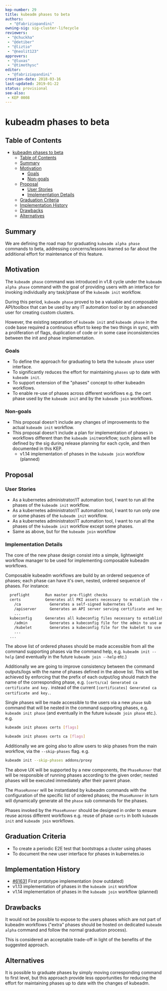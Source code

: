 ```yaml
---
kep-number: 29
title: kubeadm phases to beta
authors:
  - "@fabriziopandini"
owning-sig: sig-cluster-lifecycle
reviewers:
 - "@chuckha"
 - "@detiber"
 - "@liztio"
 - "@neolit123"
approvers:
 - "@luxas"
 - "@timothysc"
editor:
 - "@fabriziopandini"
creation-date: 2018-03-16
last-updated: 2019-01-22
status: provisional
see-also:
 - KEP 0008
---
```


# kubeadm phases to beta

## Table of Contents

<!-- TOC -->

- [kubeadm phases to beta](#kubeadm-phases-to-beta)
    - [Table of Contents](#table-of-contents)
    - [Summary](#summary)
    - [Motivation](#motivation)
        - [Goals](#goals)
        - [Non-goals](#non-goals)
    - [Proposal](#proposal)
        - [User Stories](#user-stories)
        - [Implementation Details](#implementation-details)
    - [Graduation Criteria](#graduation-criteria)
    - [Implementation History](#implementation-history)
    - [Drawbacks](#drawbacks)
    - [Alternatives](#alternatives)

<!-- /TOC -->

## Summary

We are defining the road map for graduating `kubeadm alpha phase` commands to
beta, addressing concerns/lessons learned so far about the additional
effort for maintenance of this feature.

## Motivation

The `kubeadm phase` command was introduced in v1.8 cycle under the `kubeadm alpha phase`
command with the goal of providing users with an interface for invoking individually
any task/phase of the `kubeadm init` workflow.

During this period, `kubeadm phase` proved to be a valuable and composable
API/toolbox that can be used by any IT automation tool or by an advanced user for
creating custom clusters.

However, the existing separation of `kubeadm init` and `kubeadm phase` in the code base
required a continuous effort to keep the two things in sync, with a proliferation of flags,
duplication of code or in some case inconsistencies between the init and phase implementation.

### Goals

- To define the approach for graduating to beta the `kubeadm phase` user
  interface.
- To significantly reduces the effort for maintaining `phases` up to date
  with `kubeadm init`.
- To support extension of the "phases" concept to other kubeadm workflows.
- To enable re-use of phases across different workflows e.g. the cert phase
  used by the `kubeadm init` and by the `kubeadm join` workflows.

### Non-goals

- This proposal doesn't include any changes of improvements to the actual `kubeadm init`
  workflow.
- This proposal doesn't include a plan for implementation of phases in workflows
  different than the `kubeadm init`workflow; such plans will be defined by the sig 
  during release planning for each cycle, and then documented in this KEP.
  - v1.14 implementation of phases in the `kubeadm join` workflow (planned)

## Proposal

### User Stories

- As a kubernetes administrator/IT automation tool, I want to run all the phases of
  the `kubeadm init` workflow.
- As a kubernetes administrator/IT automation tool, I want to run only one or some phases
  of the `kubeadm init` workflow.
- As a kubernetes administrator/IT automation tool, I want to run all the phases of
  the `kubeadm init` workflow except some phases.
- Same as above, but for the `kubeadm join` workflow

### Implementation Details

The core of the new phase design consist into a simple, lightweight workflow manager to be used
for implementing composable kubeadm workflows.

Composable kubeadm workflows are build by an ordered sequence of phases; each phase can have it's
own, nested, ordered sequence of phases. For instance:

```bash
  preflight       Run master pre-flight checks
  certs           Generates all PKI assets necessary to establish the control plane
    /ca             Generates a self-signed kubernetes CA 
    /apiserver      Generates an API server serving certificate and key
    ...
  kubeconfig      Generates all kubeconfig files necessary to establish the control plane 
    /admin          Generates a kubeconfig file for the admin to use and for kubeadm itself
    /kubelet        Generates a kubeconfig file for the kubelet to use.
    ...
  ...
````

The above list of ordered phases should be made accessible from all the command supporting phases
via the command help, e.g. `kubeadm init --help` (and eventually in the future `kubeadm join --help` etc.)

Additionally we are going to improve consistency between the command outputs/logs with the name of phases
defined in the above list. This will be achieved by enforcing that the prefix of each output/log should match
the name of the corresponding phase, e.g. `[certs/ca] Generated ca certificate and key.` instead of the current
`[certificates] Generated ca certificate and key.`.

Single phases will be made accessible to the users via a new `phase` sub command that will be nested in the
command supporting phases, e.g. `kubeadm init phase` (and eventually in the future `kubeadm join phase` etc.). e.g.

```bash
kubeadm init phases certs [flags]

kubeadm init phases certs ca [flags]
```

Additionally we are going also to allow users to skip phases from the main workflow, via the `--skip-phases` flag. e.g.

```bash
kubeadm init --skip-phases addons/proxy
```

The above UX will be supported by a new components, the `PhaseRunner` that will be responsible
of running phases according to the given order; nested phases will be executed
immediately after their parent phase.

The `PhaseRunner` will be instantiated by kubeadm commands with the configuration of the specific list of ordered
phases; the `PhaseRunner` in turn will dynamically generate all the `phase` sub commands for the phases.

Phases invoked by the `PhaseRunner` should be designed in order to ensure reuse across different
workflows e.g. reuse of phase `certs` in both `kubeadm init` and `kubeadm join` workflows.

## Graduation Criteria

* To create a periodic E2E test that bootstraps a cluster using phases
* To document the new user interface for phases in kubernetes.io

## Implementation History

* [#61631](https://github.com/kubernetes/kubernetes/pull/61631) First prototype implementation 
  (now outdated)
* v1.13 implementation of phases in the `kubeadm init` workflow
* v1.14 implementation of phases in the `kubeadm join` workflow (planned)

## Drawbacks

It would not be possible to expose to the users phases which are not part of kubeadm workflows
("extra" phases should be hosted on dedicated `kubeadm alpha` command and follow the normal
graduation process).

This is considered an acceptable trade-off in light of the benefits of the suggested
approach.

## Alternatives

It is possible to graduate phases by simply moving corresponding command to first level,
but this approach provide less opportunities for reducing the effort
for maintaining phases up to date with the changes of kubeadm.